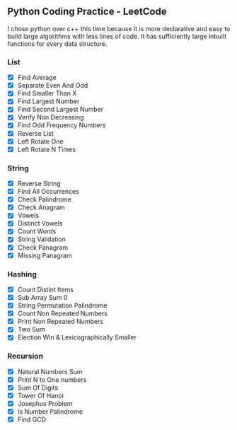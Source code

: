 ## Python Coding Practice - LeetCode

I chose python over c++ this time because it is more declarative and easy to build large algorithms with less lines of code. It has sufficiently large inbuilt functions for every data structure.

### List

- [x] Find Average
- [x] Separate Even And Odd
- [x] Find Smaller Than X
- [x] Find Largest Number
- [x] Find Second Largest Number
- [x] Verify Non Decreasing
- [x] Find Odd Frequency Numbers
- [x] Reverse List
- [x] Left Rotate One
- [x] Left Rotate N Times

### String

- [x] Reverse String
- [x] Find All Occurrences
- [x] Check Palindrome
- [x] Check Anagram
- [x] Vowels
- [x] Distinct Vowels
- [x] Count Words
- [x] String Validation
- [x] Check Panagram
- [x] Missing Panagram

### Hashing

- [x] Count Distint Items
- [x] Sub Array Sum 0
- [x] String Permutation Palindrome
- [x] Count Non Repeated Numbers
- [x] Print Non Repeated Numbers
- [x] Two Sum
- [x] Election Win & Lexicographically Smaller

### Recursion

- [x] Natural Numbers Sum
- [x] Print N to One numbers
- [x] Sum Of Digits
- [x] Tower Of Hanoi
- [x] Josephus Problem
- [x] Is Number Palindrome
- [x] Find GCD
